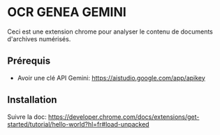 # OCR GENEA GEMINI

Ceci est une extension chrome pour analyser le contenu de documents d'archives numérisés.

## Prérequis

- Avoir une clé API Gemini: https://aistudio.google.com/app/apikey


## Installation

Suivre la doc: https://developer.chrome.com/docs/extensions/get-started/tutorial/hello-world?hl=fr#load-unpacked


